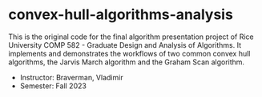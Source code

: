 # convex-hull-algorithms-analysis
This is the original code for the final algorithm presentation project of Rice University COMP 582 - Graduate Design and Analysis of Algorithms. It implements and demonstrates the workflows of two common convex hull algorithms, the Jarvis March algorithm and the Graham Scan algorithm.

* Instructor: Braverman, Vladimir
* Semester: Fall 2023